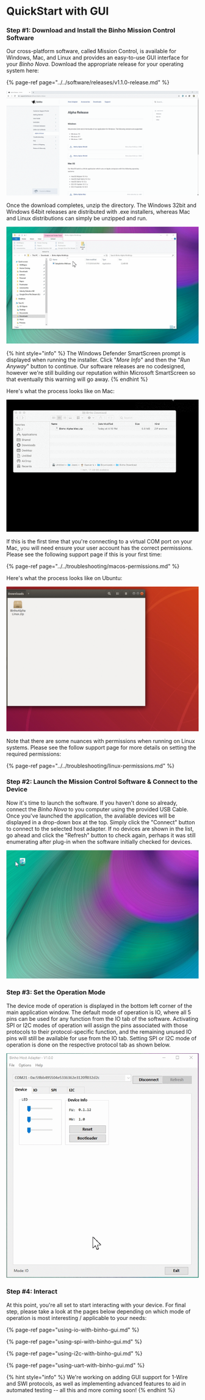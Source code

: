 # QuickStart with GUI

### Step \#1: Download and Install the Binho Mission Control Software

Our cross-platform software, called Mission Control, is available for Windows, Mac, and Linux and provides an easy-to-use GUI interface for your _Binho Nova_. Download the appropriate release for your operating system here:

{% page-ref page="../../software/releases/v1.1.0-release.md" %}

![](../../.gitbook/assets/download-gui-software.gif)

Once the download completes, unzip the directory. The Windows 32bit and Windows 64bit releases are distributed with .exe installers, whereas Mac and Linux distributions can simply be unzipped and run.

![Installing on Windows](../../.gitbook/assets/install-on-windows.gif)

{% hint style="info" %}
The Windows Defender SmartScreen prompt is displayed when running the installer. Click "_More Info_" and then the "_Run Anyway_" button to continue. Our software releases are no codesigned, however we're still building our reputation within Microsoft SmartScreen so that eventually this warning will go away.
{% endhint %}

Here's what the process looks like on Mac:

![](../../.gitbook/assets/mac-setup.gif)

If this is the first time that you're connecting to a virtual COM port on your Mac, you will need ensure your user account has the correct permissions. Please see the following support page if this is your first time:

{% page-ref page="../../troubleshooting/macos-permissions.md" %}

Here's what the process looks like on Ubuntu:

![Unzip and Run on Ubuntu](../../.gitbook/assets/install-on-linux.gif)

Note that there are some nuances with permissions when running on Linux systems. Please see the follow support page for more details on setting the required permissions:

{% page-ref page="../../troubleshooting/linux-permissions.md" %}

### Step \#2: Launch the Mission Control Software & Connect to the Device

Now it's time to launch the software. If you haven't done so already, connect the _Binho Nova_ to you computer using the provided USB Cable. Once you've launched the application, the available devices will be displayed in a drop-down box at the top. Simply click the "Connect" button to connect to the selected host adapter. If no devices are shown in the list, go ahead and click the "Refresh" button to check again, perhaps it was still enumerating after plug-in when the software initially checked for devices.

![](../../.gitbook/assets/running-on-windows.gif)

### Step \#3: Set the Operation Mode

The device mode of operation is displayed in the bottom left corner of the main application window. The default mode of operation is IO, where all 5 pins can be used for any function from the IO tab of the software. Activating SPI or I2C modes of operation will assign the pins associated with those protocols to their protocol-specific function, and the remaining unused IO pins will still be available for use from the IO tab. Setting SPI or I2C mode of operation is done on the respective protocol tab as shown below.

![](../../.gitbook/assets/device-op-mode.gif)

### Step \#4: Interact

At this point, you're all set to start interacting with your device. For final step, please take a look at the pages below depending on which mode of operation is most interesting / applicable to your needs:

{% page-ref page="using-io-with-binho-gui.md" %}

{% page-ref page="using-spi-with-binho-gui.md" %}

{% page-ref page="using-i2c-with-binho-gui.md" %}

{% page-ref page="using-uart-with-binho-gui.md" %}

{% hint style="info" %}
We're working on adding GUI support for 1-Wire and SWI protocols, as well as implementing advanced features to aid in automated testing -- all this and more coming soon!
{% endhint %}

